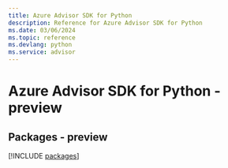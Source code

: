 ```yaml
---
title: Azure Advisor SDK for Python
description: Reference for Azure Advisor SDK for Python
ms.date: 03/06/2024
ms.topic: reference
ms.devlang: python
ms.service: advisor
---
```

# Azure Advisor SDK for Python - preview
## Packages - preview
[!INCLUDE [packages](advisor-index.md)]
